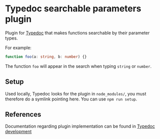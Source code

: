 # Typedoc searchable parameters plugin

Plugin for [Typedoc](https://typedoc.org/) that makes functions searchable by their parameter types.

For example:

```typescript
function foo(a: string, b: number) {}
```

The function `foo` will appear in the search when typing `string` or `number`.

## Setup

Used locally, Typedoc looks for the plugin in `node_modules/`, you must therefore do a symlink pointing here. You can use `npm run setup`.

## References

Documentation regarding plugin implementation can be found in [Typedoc development](https://typedoc.org/guides/development/)
